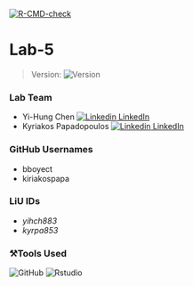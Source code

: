 <!-- badges: start -->
  [![R-CMD-check](https://github.com/kiriakospapa/Lab-5/actions/workflows/R-CMD-check.yaml/badge.svg)](https://github.com/kiriakospapa/Lab-5/actions/workflows/R-CMD-check.yaml)
  <!-- badges: end -->

# Lab-5
> Version:
<img alt="Version" src="https://img.shields.io/amo/v/W?label=Version&logo=R&logoColor=yellow"></a>

### Lab Team
* Yi-Hung Chen [![Linkedin](https://i.stack.imgur.com/gVE0j.png) LinkedIn](https://www.linkedin.com/in/yi-hung-chen-7aa54120a/)
* Kyriakos Papadopoulos [![Linkedin](https://i.stack.imgur.com/gVE0j.png) LinkedIn](https://www.linkedin.com/in/kyriakos-papadopoulos-0295461a0/)

### GitHub Usernames
* bboyect
* kiriakospapa

### LiU IDs
* *yihch883*
* *kyrpa853*

### ⚒️Tools Used
<img alt="GitHub" src="https://img.shields.io/badge/Github--edr?style=plastic&logo=github&?logoColor=red&logoWidth=20&color=inactive"></a>
<img alt="Rstudio" src="https://img.shields.io/badge/Rstudio--edr?style=plastic&logo=rstudio&?logoColor=red&logoWidth=20&color=inactive&labelColor=success"></a>
